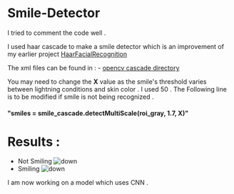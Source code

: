 # Smile-Detector

I tried to comment the code well .

I used haar cascade to make a smile detector which is an improvement of my earlier project  [HaarFacialRecognition](https://github.com/KaustabhGanguly/HaarFacialRecognition)

The xml files can be found in : - [opencv cascade directory](https://github.com/opencv/opencv/tree/master/data/haarcascades)

You may need to change the <b>X</b> value as the smile's threshold varies between lightning conditions and skin color . I used 50 . The Following line is to be modified if smile is not being recognized .

#### "smiles = smile_cascade.detectMultiScale(roi_gray, 1.7, <b>X</b>)"

# Results :
- Not Smiling 
![down](https://image.ibb.co/i8HjAn/not_smiling.png)
- Smiling
![down](https://image.ibb.co/gaV4An/smiling.png)



I am now working on a model which uses CNN .
